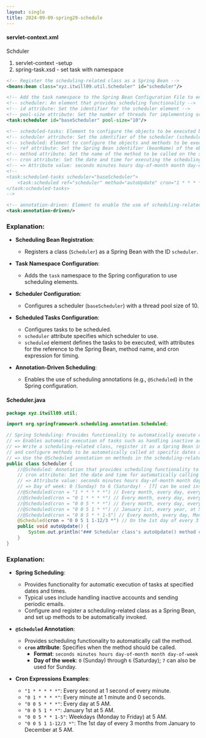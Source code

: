 ```yaml
---
layout: single
title: 2024-09-09-spring29-schedule
---
```


#### servlet-context.xml
Schduler 
1. servlet-context -setup
2. spring-task.xsd - set task with namespace 


```xml
<!-- Register the scheduling-related class as a Spring Bean -->
<beans:bean class="xyz.itwill09.util.Scheduler" id="scheduler"/>

<!-- Add the task namespace to the Spring Bean Configuration File to enable the use of elements from the spring-task.xsd file -->
<!-- scheduler: An element that provides scheduling functionality -->
<!-- id attribute: Set the identifier for the scheduler element -->
<!-- pool-size attribute: Set the number of threads for implementing scheduling functionality -->
<task:scheduler id="baseScheduler" pool-size="10"/>

<!-- scheduled-tasks: Element to configure the objects to be executed by the scheduler element -->
<!-- scheduler attribute: Set the identifier of the scheduler (scheduler element) for providing scheduling functionality -->
<!-- scheduled: Element to configure the objects and methods to be executed by the scheduler -->
<!-- ref attribute: Set the Spring Bean identifier (beanName) of the object to be executed by the scheduler -->
<!-- method attribute: Set the name of the method to be called on the scheduling object -->
<!-- cron attribute: Set the date and time for executing the scheduling functionality -->
<!-- => Attribute value: seconds minutes hours day-of-month month day-of-week - pattern characters are allowed -->
<!-- 
<task:scheduled-tasks scheduler="baseScheduler">
    <task:scheduled ref="scheduler" method="autoUpdate" cron="1 * * * * *"/>
</task:scheduled-tasks>
-->

<!-- annotation-driven: Element to enable the use of scheduling-related annotations -->
<task:annotation-driven/>
```

### Explanation:

- **Scheduling Bean Registration**:
  - Registers a class (`Scheduler`) as a Spring Bean with the ID `scheduler`.

- **Task Namespace Configuration**:
  - Adds the `task` namespace to the Spring configuration to use scheduling elements.

- **Scheduler Configuration**:
  - Configures a scheduler (`baseScheduler`) with a thread pool size of 10.

- **Scheduled Tasks Configuration**:
  - Configures tasks to be scheduled.
  - `scheduler` attribute specifies which scheduler to use.
  - `scheduled` element defines the tasks to be executed, with attributes for the reference to the Spring Bean, method name, and cron expression for timing.

- **Annotation-Driven Scheduling**:
  - Enables the use of scheduling annotations (e.g., `@Scheduled`) in the Spring configuration.
#### Scheduler.java
```java
package xyz.itwill09.util;

import org.springframework.scheduling.annotation.Scheduled;

// Spring Scheduling: Provides functionality to automatically execute commands at specified dates and times
// => Enables automatic execution of tasks such as handling inactive accounts and sending periodic emails
// => Write a scheduling-related class, register it as a Spring Bean in the Spring Bean Configuration File (servlet-context.xml),
// and configure methods to be automatically called at specific dates and times
// => Use the @Scheduled annotation on methods in the scheduling-related class to schedule automatic method calls
public class Scheduler {
    //@Scheduled: Annotation that provides scheduling functionality to automatically call the method
    // cron attribute: Set the date and time for automatically calling the method
    // => Attribute value: seconds minutes hours day-of-month month day-of-week
    // => Day of week: 0 (Sunday) to 6 (Saturday) - [7] can be used instead of [0]
    //@Scheduled(cron = "1 * * * * *") // Every month, every day, every day of the week, every hour, every minute, at 1 second
    //@Scheduled(cron = "0 1 * * * *") // Every month, every day, every day of the week, every hour, at 1 minute and 0 seconds
    //@Scheduled(cron = "0 0 5 * * *") // Every month, every day, every day of the week, at 5 hours, 0 minutes, and 0 seconds
    //@Scheduled(cron = "0 0 5 1 * *") // January 1st, every year, at 5 hours, 0 minutes, and 0 seconds
    //@Scheduled(cron = "0 0 5 * * 1-5") // Every month, every day, Monday through Friday, at 5 hours, 0 minutes, and 0 seconds
    @Scheduled(cron = "0 0 5 1 1-12/3 *") // On the 1st day of every 3 months from January to December, at 5 hours, 0 minutes, and 0 seconds
    public void autoUpdate() {
        System.out.println("### Scheduler class's autoUpdate() method called ###");
    }
}
```

### Explanation:

- **Spring Scheduling**:
  - Provides functionality for automatic execution of tasks at specified dates and times.
  - Typical uses include handling inactive accounts and sending periodic emails.
  - Configure and register a scheduling-related class as a Spring Bean, and set up methods to be automatically invoked.

- **`@Scheduled` Annotation**:
  - Provides scheduling functionality to automatically call the method.
  - **`cron` attribute**: Specifies when the method should be called.
    - **Format**: `seconds minutes hours day-of-month month day-of-week`
    - **Day of the week**: `0` (Sunday) through `6` (Saturday); `7` can also be used for Sunday.
  
- **Cron Expressions Examples**:
  - `"1 * * * * *"`: Every second at 1 second of every minute.
  - `"0 1 * * * *"`: Every minute at 1 minute and 0 seconds.
  - `"0 0 5 * * *"`: Every day at 5 AM.
  - `"0 0 5 1 * *"`: January 1st at 5 AM.
  - `"0 0 5 * * 1-5"`: Weekdays (Monday to Friday) at 5 AM.
  - `"0 0 5 1 1-12/3 *"`: The 1st day of every 3 months from January to December at 5 AM.